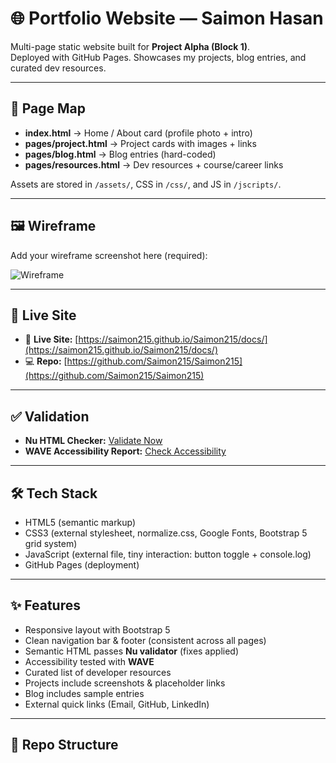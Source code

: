# 🌐 Portfolio Website — Saimon Hasan

Multi-page static website built for **Project Alpha (Block 1)**.  
Deployed with GitHub Pages. Showcases my projects, blog entries, and curated dev resources.  

---

## 📑 Page Map
- **index.html** → Home / About card (profile photo + intro)
- **pages/project.html** → Project cards with images + links
- **pages/blog.html** → Blog entries (hard-coded)
- **pages/resources.html** → Dev resources + course/career links

Assets are stored in `/assets/`, CSS in `/css/`, and JS in `/jscripts/`.

---

## 🖼️ Wireframe
Add your wireframe screenshot here (required):

![Wireframe](assets/wireframe.png)

---

## 🚀 Live Site
- 🔗 **Live Site:** [https://saimon215.github.io/Saimon215/docs/](https://saimon215.github.io/Saimon215/docs/)  
- 💻 **Repo:** [https://github.com/Saimon215/Saimon215](https://github.com/Saimon215/Saimon215)

---

## ✅ Validation
- **Nu HTML Checker:** [Validate Now](https://validator.w3.org/nu/?doc=https%3A%2F%2Fsaimon215.github.io%2FSaimon215%2Fdocs%2F)  
- **WAVE Accessibility Report:** [Check Accessibility](https://wave.webaim.org/report#/https://saimon215.github.io/Saimon215/docs/)

---

## 🛠️ Tech Stack
- HTML5 (semantic markup)
- CSS3 (external stylesheet, normalize.css, Google Fonts, Bootstrap 5 grid system)
- JavaScript (external file, tiny interaction: button toggle + console.log)
- GitHub Pages (deployment)

---

## ✨ Features
- Responsive layout with Bootstrap 5
- Clean navigation bar & footer (consistent across all pages)
- Semantic HTML passes **Nu validator** (fixes applied)
- Accessibility tested with **WAVE**
- Curated list of developer resources
- Projects include screenshots & placeholder links
- Blog includes sample entries
- External quick links (Email, GitHub, LinkedIn)

---

## 📂 Repo Structure
